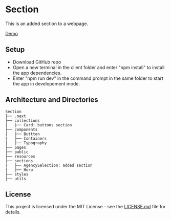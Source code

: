 # Section

This is an added section to a webpage.

[Demo](https://section-ten.vercel.app/)

## Setup
- Download GitHub repo
- Open a new terminal in the client folder and enter "npm install" to install the app dependencies.
- Enter "npm run dev" in the command prompt in the same folder to start the app in developement mode.

## Architecture and Directories
```
Section
├── .next
├── collections
|   ├── Card: buttons section
├── components
|   ├── Buttton
|   ├── Containers
|   ├── Typography
├── pages
├── public
├── resources
├── sections
|   ├── AgencySelection: added section
|   ├── Hero
├── styles
├── utils

```
## License

This project is licensed under the MIT License - see the [LICENSE.md](https://github.com/EmiliyaShtereva/Section/blob/main/LICENSE) file for details.
